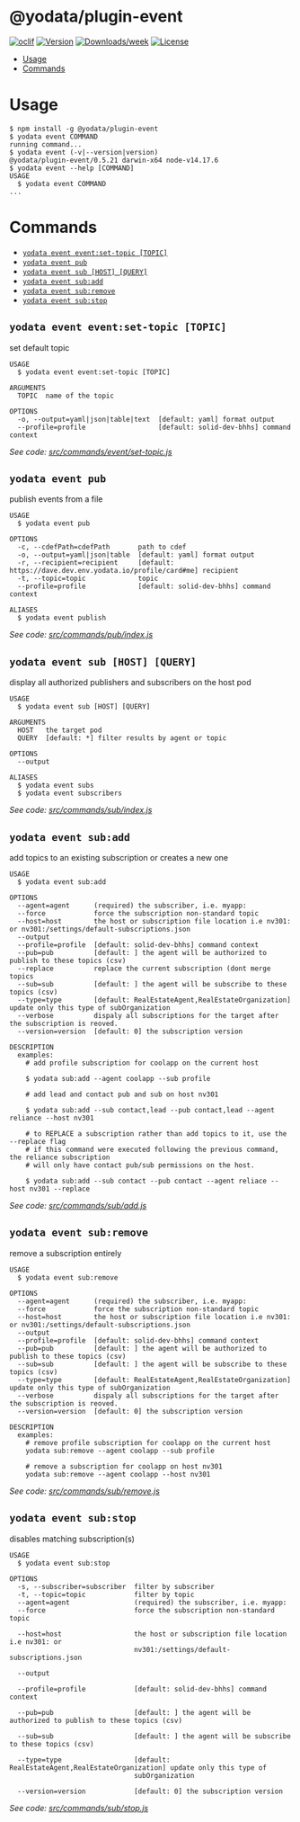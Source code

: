 @yodata/plugin-event
====================



[![oclif](https://img.shields.io/badge/cli-oclif-brightgreen.svg)](https://oclif.io)
[![Version](https://img.shields.io/npm/v/@yodata/plugin-event.svg)](https://npmjs.org/package/@yodata/plugin-event)
[![Downloads/week](https://img.shields.io/npm/dw/@yodata/plugin-event.svg)](https://npmjs.org/package/@yodata/plugin-event)
[![License](https://img.shields.io/npm/l/@yodata/plugin-event.svg)](https://github.com/yodata/yodata/blob/master/package.json)

<!-- toc -->
* [Usage](#usage)
* [Commands](#commands)
<!-- tocstop -->
# Usage
<!-- usage -->
```sh-session
$ npm install -g @yodata/plugin-event
$ yodata event COMMAND
running command...
$ yodata event (-v|--version|version)
@yodata/plugin-event/0.5.21 darwin-x64 node-v14.17.6
$ yodata event --help [COMMAND]
USAGE
  $ yodata event COMMAND
...
```
<!-- usagestop -->
# Commands
<!-- commands -->
* [`yodata event event:set-topic [TOPIC]`](#yodata-event-eventset-topic-topic)
* [`yodata event pub`](#yodata-event-pub)
* [`yodata event sub [HOST] [QUERY]`](#yodata-event-sub-host-query)
* [`yodata event sub:add`](#yodata-event-subadd)
* [`yodata event sub:remove`](#yodata-event-subremove)
* [`yodata event sub:stop`](#yodata-event-substop)

## `yodata event event:set-topic [TOPIC]`

set default topic

```
USAGE
  $ yodata event event:set-topic [TOPIC]

ARGUMENTS
  TOPIC  name of the topic

OPTIONS
  -o, --output=yaml|json|table|text  [default: yaml] format output
  --profile=profile                  [default: solid-dev-bhhs] command context
```

_See code: [src/commands/event/set-topic.js](https://github.com/Yodata/yodata/blob/v0.5.21/src/commands/event/set-topic.js)_

## `yodata event pub`

publish events from a file

```
USAGE
  $ yodata event pub

OPTIONS
  -c, --cdefPath=cdefPath       path to cdef
  -o, --output=yaml|json|table  [default: yaml] format output
  -r, --recipient=recipient     [default: https://dave.dev.env.yodata.io/profile/card#me] recipient
  -t, --topic=topic             topic
  --profile=profile             [default: solid-dev-bhhs] command context

ALIASES
  $ yodata event publish
```

_See code: [src/commands/pub/index.js](https://github.com/Yodata/yodata/blob/v0.5.21/src/commands/pub/index.js)_

## `yodata event sub [HOST] [QUERY]`

display all authorized publishers and subscribers on the host pod

```
USAGE
  $ yodata event sub [HOST] [QUERY]

ARGUMENTS
  HOST   the target pod
  QUERY  [default: *] filter results by agent or topic

OPTIONS
  --output

ALIASES
  $ yodata event subs
  $ yodata event subscribers
```

_See code: [src/commands/sub/index.js](https://github.com/Yodata/yodata/blob/v0.5.21/src/commands/sub/index.js)_

## `yodata event sub:add`

add topics to an existing subscription or creates a new one

```
USAGE
  $ yodata event sub:add

OPTIONS
  --agent=agent      (required) the subscriber, i.e. myapp:
  --force            force the subscription non-standard topic
  --host=host        the host or subscription file location i.e nv301: or nv301:/settings/default-subscriptions.json
  --output
  --profile=profile  [default: solid-dev-bhhs] command context
  --pub=pub          [default: ] the agent will be authorized to publish to these topics (csv)
  --replace          replace the current subscription (dont merge topics
  --sub=sub          [default: ] the agent will be subscribe to these topics (csv)
  --type=type        [default: RealEstateAgent,RealEstateOrganization] update only this type of subOrganization
  --verbose          dispaly all subscriptions for the target after the subscription is reoved.
  --version=version  [default: 0] the subscription version

DESCRIPTION
  examples:
    # add profile subscription for coolapp on the current host

    $ yodata sub:add --agent coolapp --sub profile

    # add lead and contact pub and sub on host nv301

    $ yodata sub:add --sub contact,lead --pub contact,lead --agent reliance --host nv301

    # to REPLACE a subscription rather than add topics to it, use the --replace flag
    # if this command were executed following the previous command, the reliance subscription
    # will only have contact pub/sub permissions on the host.

    $ yodata sub:add --sub contact --pub contact --agent reliace --host nv301 --replace
```

_See code: [src/commands/sub/add.js](https://github.com/Yodata/yodata/blob/v0.5.21/src/commands/sub/add.js)_

## `yodata event sub:remove`

remove a subscription entirely

```
USAGE
  $ yodata event sub:remove

OPTIONS
  --agent=agent      (required) the subscriber, i.e. myapp:
  --force            force the subscription non-standard topic
  --host=host        the host or subscription file location i.e nv301: or nv301:/settings/default-subscriptions.json
  --output
  --profile=profile  [default: solid-dev-bhhs] command context
  --pub=pub          [default: ] the agent will be authorized to publish to these topics (csv)
  --sub=sub          [default: ] the agent will be subscribe to these topics (csv)
  --type=type        [default: RealEstateAgent,RealEstateOrganization] update only this type of subOrganization
  --verbose          dispaly all subscriptions for the target after the subscription is reoved.
  --version=version  [default: 0] the subscription version

DESCRIPTION
  examples:
    # remove profile subscription for coolapp on the current host
    yodata sub:remove --agent coolapp --sub profile

    # remove a subscription for coolapp on host nv301
    yodata sub:remove --agent coolapp --host nv301
```

_See code: [src/commands/sub/remove.js](https://github.com/Yodata/yodata/blob/v0.5.21/src/commands/sub/remove.js)_

## `yodata event sub:stop`

disables matching subscription(s)

```
USAGE
  $ yodata event sub:stop

OPTIONS
  -s, --subscriber=subscriber  filter by subscriber
  -t, --topic=topic            filter by topic
  --agent=agent                (required) the subscriber, i.e. myapp:
  --force                      force the subscription non-standard topic

  --host=host                  the host or subscription file location i.e nv301: or
                               nv301:/settings/default-subscriptions.json

  --output

  --profile=profile            [default: solid-dev-bhhs] command context

  --pub=pub                    [default: ] the agent will be authorized to publish to these topics (csv)

  --sub=sub                    [default: ] the agent will be subscribe to these topics (csv)

  --type=type                  [default: RealEstateAgent,RealEstateOrganization] update only this type of
                               subOrganization

  --version=version            [default: 0] the subscription version
```

_See code: [src/commands/sub/stop.js](https://github.com/Yodata/yodata/blob/v0.5.21/src/commands/sub/stop.js)_
<!-- commandsstop -->
